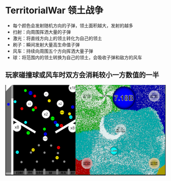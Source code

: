# TerritorialWar 领土战争

- 每个颜色会发射随机方向的子弹，领土面积越大，发射的越多
- 扫射：向周围挥洒大量的子弹
- 激光：将直线方向上的领土转化为自己的领土
- 刷子：瞬间发射大量高生命值子弹
- 风车：持续向周围五个方向挥洒大量子弹
- 球：将范围内的领土转换为自己的领土，会吸收子弹和敌方的风车

## 玩家碰撞球或风车时双方会消耗较小一方数值的一半


![领土战争](./Imgs/image.png)
